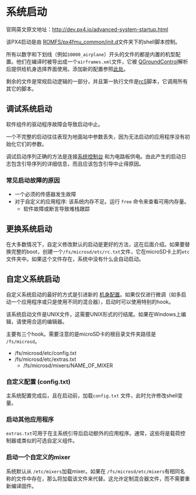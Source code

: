# 系统启动

官网英文原文地址：http://dev.px4.io/advanced-system-startup.html

该PX4启动是由 [ROMFS/px4fmu_common/init.d](https://github.com/PX4/Firmware/tree/master/ROMFS/px4fmu_common/init.d)文件夹下的shell脚本控制。

所有以数字和下划线（例如`10000_airplane`）开头的文件的都是内置的机型配置。他们在编译时被导出成一个`airframes.xml`文件，它被 [QGroundControl](http://qgroundcontrol.org)解析后提供给机身选择界面使用。添加新的配置参照[此处](../7_Airframe/airframes-adding-a-new-frame.md)。

剩余的文件是常规启动逻辑的一部分，并且第一执行文件是[rcS](https://github.com/PX4/Firmware/blob/master/ROMFS/px4fmu_common/init.d/rcS)脚本，它调用所有其它的脚本。

## 调试系统启动

软件组件的驱动程序故障会导致启动中止。

<aside class="tip">
一个不完整的启动往往表现为地面站中参数丢失，因为无法启动的应用程序没有初始化它们的参数。
</aside>

调试启动序列正确的方法是连接[系统控制台](../12_Debugging-and-Advanced-Topics/advanced-system-console.md) 和为电路板供电。由此产生的启动日志包含引导序列的详细信息，而且应该包含引导中止得原因。

### 常见启动故障的原因

- 一个必须的传感器发生故障
- 对于自定义的应用程序: 该系统内存不足。运行 `free` 命令来查看可用内存量。
  - 软件故障或断言导致堆栈跟踪

## 更换系统启动

在大多数情况下，自定义修改默认的启动是更好的方法，这在后面介绍。如果要替换完整的boot，创建一个`/fs/microsd/etc/rc.txt`文件，它在microSD卡上的`etc`文件夹中。如果这个文件存在，系统中没有什么会自动启动。

## 自定义系统启动

自定义系统启动的最好的方式是引进新的 [机身配置](../12_Debugging-and-Advanced-Topics/advanced-system-console.md)。如果仅仅进行微调（如多启动一个应用程序或只是使用不同的混合器），启动时可以使用特别的hook。

<aside class="caution">
该系统启动文件是UNIX文件，这需要UNIX形式的行结尾。如果在Windows上编辑，请使用合适的编辑器。
</aside>

主要有三个hook。需要注意的是microSD卡的根目录文件夹路径是 `/fs/microsd`。

- /fs/microsd/etc/config.txt
- /fs/microsd/etc/extras.txt
  - /fs/microsd/mixers/NAME_OF_MIXER

### 自定义配置 (config.txt)

主系统配置完成后，且在启动前，加载`config.txt` 文件，此时允许修改shell变量。

### 启动其他应用程序

 `extras.txt`可用于在主系统引导后启动额外的应用程序。通常，这些将是载荷控制器或类似的可选自定义组件。

### 启动一个自定义的mixer

系统默认从 `/etc/mixers`加载mixer。如果在 `/fs/microsd/etc/mixers`有相同名称的文件中存在，那么将加载该文件来代替。这允许定制混合器文件，而不需要重新编译固件。
